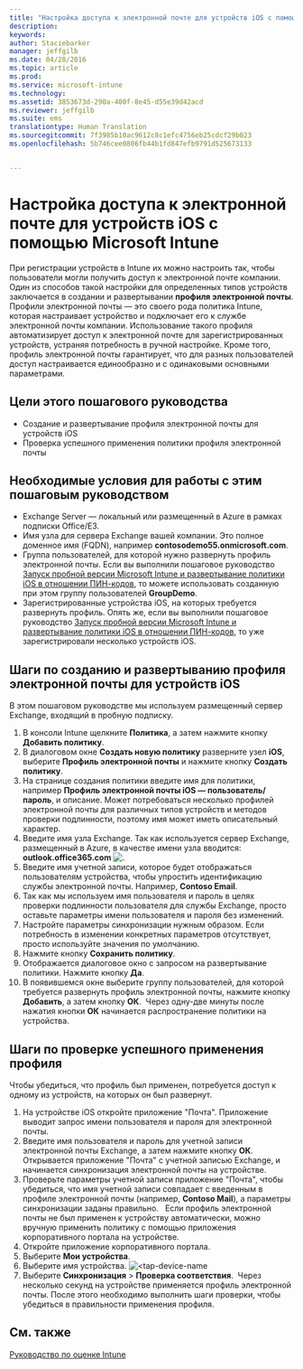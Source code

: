 ```yaml
---
title: "Настройка доступа к электронной почте для устройств iOS с помощью Microsoft Intune | Microsoft Intune"
description: 
keywords: 
author: Staciebarker
manager: jeffgilb
ms.date: 04/28/2016
ms.topic: article
ms.prod: 
ms.service: microsoft-intune
ms.technology: 
ms.assetid: 3853673d-290a-400f-8e45-d55e39d42acd
ms.reviewer: jeffgilb
ms.suite: ems
translationtype: Human Translation
ms.sourcegitcommit: 7f3985b10ac9612c8c1efc4756eb25cdcf29b023
ms.openlocfilehash: 5b746cee0806fb44b1fd847efb9791d525673133


---
```


# Настройка доступа к электронной почте для устройств iOS с помощью Microsoft Intune
При регистрации устройств в Intune их можно настроить так, чтобы пользователи могли получить доступ к электронной почте компании. Один из способов такой настройки для определенных типов устройств заключается в создании и развертывании **профиля электронной почты**. Профили электронной почты — это своего рода политика Intune, которая настраивает устройство и подключает его к службе электронной почты компании.
Использование такого профиля автоматизирует доступ к электронной почте для зарегистрированных устройств, устраняя потребность в ручной настройке. Кроме того, профиль электронной почты гарантирует, что для разных пользователей доступ настраивается единообразно и с одинаковыми основными параметрами.

## Цели этого пошагового руководства

- Создание и развертывание профиля электронной почты для устройств iOS
- Проверка успешного применения политики профиля электронной почты

## Необходимые условия для работы с этим пошаговым руководством

- Exchange Server — локальный или размещенный в Azure в рамках подписки Office/E3.
- Имя узла для сервера Exchange вашей компании. Это полное доменное имя (FQDN), например **contosodemo55.onmicrosoft.com**.
- Группа пользователей, для которой нужно развернуть профиль электронной почты. Если вы выполнили пошаговое руководство [Запуск пробной версии Microsoft Intune и развертывание политики iOS в отношении ПИН-кодов](start-a-microsoft-intune-trial-and-deploy-ios-pin-policy.md), то можете использовать созданную при этом группу пользователей **GroupDemo**.
- Зарегистрированные устройства iOS, на которых требуется развернуть профиль. Опять же, если вы выполнили пошаговое руководство [Запуск пробной версии Microsoft Intune и развертывание политики iOS в отношении ПИН-кодов](start-a-microsoft-intune-trial-and-deploy-ios-pin-policy.md), то уже зарегистрировали несколько устройств iOS.

## Шаги по созданию и развертыванию профиля электронной почты для устройств iOS

В этом пошаговом руководстве мы используем размещенный сервер Exchange, входящий в пробную подписку.
1. В консоли Intune щелкните **Политика**, а затем нажмите кнопку **Добавить политику**.
![<add-policy>](./media/Email-Walkthrough/Email-Walkthrough-1.png)
2. В диалоговом окне **Создать новую политику** разверните узел **iOS**, выберите **Профиль электронной почты** и нажмите кнопку **Создать политику**.
![<ios-email-profile-policy>](./media/Email-Walkthrough/Email-Walkthrough-2.png)
3. На странице создания политики введите имя для политики, например **Профиль электронной почты iOS — пользователь/пароль**, и описание. Может потребоваться несколько профилей электронной почты для различных типов устройств и методов проверки подлинности, поэтому имя может иметь описательный характер.
4. Введите имя узла Exchange. Так как используется сервер Exchange, размещенный в Azure, в качестве имени узла вводится: **outlook.office365.com**
![<add-exchange-host-name>.](./media/Email-Walkthrough/Email-Walkthrough-3.png)
5. Введите имя учетной записи, которое будет отображаться пользователям устройства, чтобы упростить идентификацию службы электронной почты. Например, **Contoso Email**.
6. Так как мы используем имя пользователя и пароль в целях проверки подлинности пользователя для службы Exchange, просто оставьте параметры имени пользователя и пароля без изменений.
7. Настройте параметры синхронизации нужным образом. Если потребность в изменении конкретных параметров отсутствует, просто используйте значения по умолчанию.  
8. Нажмите кнопку **Сохранить политику**.
9. Отображается диалоговое окно с запросом на развертывание политики. Нажмите кнопку **Да**.
![<deploy-policy-now-dialog>](./media/Email-Walkthrough/Email-Walkthrough-4.png)
10. В появившемся окне выберите группу пользователей, для которой требуется развернуть профиль электронной почты, нажмите кнопку **Добавить**, а затем кнопку **ОК**.
![<finish-add-policy>](./media/Email-Walkthrough/Email-Walkthrough-5.png) Через одну-две минуты после нажатия кнопки **ОК** начинается распространение политики на устройства.

## Шаги по проверке успешного применения профиля

Чтобы убедиться, что профиль был применен, потребуется доступ к одному из устройств, на которых он был развернут.
1. На устройстве iOS откройте приложение "Почта".
Приложение выводит запрос имени пользователя и пароля для электронной почты.
![<verify-policy-add-password>](./media/Email-Walkthrough/Email-Walkthrough-6.png)
2. Введите имя пользователя и пароль для учетной записи электронной почты Exchange, а затем нажмите кнопку **ОК**.
 Открывается приложение "Почта" с учетной записью Exchange, и начинается синхронизация электронной почты на устройстве.
![<exchange-account-opens>](./media/Email-Walkthrough/Email-Walkthrough-7.png)
3. Проверьте параметры учетной записи приложение "Почта", чтобы убедиться, что имя учетной записи совпадает с введенным в профиле электронной почты (например, **Contoso Mail**), а параметры синхронизации заданы правильно.
![<check-account-settings>](./media/Email-Walkthrough/Email-Walkthrough-8.png)
![<check-email-account-name>](./media/Email-Walkthrough/Email-Walkthrough-9.png) Если профиль электронной почты не был применен к устройству автоматически, можно вручную применить политику с помощью приложения корпоративного портала на устройстве.
1. Откройте приложение корпоративного портала.
2. Выберите **Мои устройства**.
3. Выберите имя устройства.
![<tap-device-name](./media/Email-Walkthrough/Email-Walkthrough-10.png)
4. Выберите **Синхронизация** > **Проверка соответствия**.
![<tap-sync-check-device>](./media/Email-Walkthrough/Email-Walkthrough-11.png) Через несколько секунд на устройстве применяется профиль электронной почты. После этого необходимо выполнить шаги проверки, чтобы убедиться в правильности применения профиля.

## См. также
[Руководство по оценке Intune](get-started-with-a-30-day-trial-of-microsoft-intune.md)



<!--HONumber=Jun16_HO4-->


